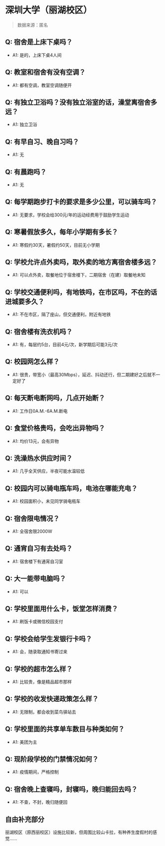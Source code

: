 # 深圳大学（丽湖校区）

> 数据来源：匿名

## Q: 宿舍是上床下桌吗？

- A1: 是的，上床下桌4人间

## Q: 教室和宿舍有没有空调？

- A1: 都有空调，教室空调随便开

## Q: 有独立卫浴吗？没有独立浴室的话，澡堂离宿舍多远？

- A1: 独立卫浴

## Q: 有早自习、晚自习吗？

- A1: 无

## Q: 有晨跑吗？

- A1: 无

## Q: 每学期跑步打卡的要求是多少公里，可以骑车吗？

- A1: 无要求，学校会给300元/年的运动经费用于鼓励学生运动

## Q: 寒暑假放多久，每年小学期有多长？

- A1: 寒假约30天，暑假约50天，目前无小学期

## Q: 学校允许点外卖吗，取外卖的地方离宿舍楼多远？

- A1: 可以点外卖，取餐地位于宿舍楼下，二期宿舍（在建）取餐地未知

## Q: 学校交通便利吗，有地铁吗，在市区吗，不在的话进城要多久？

- A1: 不在市区，隔了座山，但交通便利，附近有地铁

## Q: 宿舍楼有洗衣机吗？

- A1: 有，每层约5台，目前4元/次，新学期后可能3元/次

## Q: 校园网怎么样？

- A1: 很贵，带宽小（最高30Mbps），延迟、抖动还行，但二期建好之后就不一定好了

## Q: 每天断电断网吗，几点开始断？

- A1: 工作日0A.M.-6A.M.断电

## Q: 食堂价格贵吗，会吃出异物吗？

- A1: 均价13元，会有异物

## Q: 洗澡热水供应时间？

- A1: 几乎全天供应，半夜可能水温较低

## Q: 校园内可以骑电瓶车吗，电池在哪能充电？

- A1: 校园面积小，未见同学骑电瓶车

## Q: 宿舍限电情况？

- A1: 全宿舍限2000W

## Q: 通宵自习有去处吗？

- A1: 宿舍楼下有通宵自习室

## Q: 大一能带电脑吗？

- A1: 可以

## Q: 学校里面用什么卡，饭堂怎样消费？

- A1: 刷饭卡或微信校园支付

## Q: 学校会给学生发银行卡吗？

- A1: 会，随录取通知书寄过来

## Q: 学校的超市怎么样？

- A1: 比较贵，像是精品超市那样

## Q: 学校的收发快递政策怎么样？

- A1: 无限制，都会收到菜鸟驿站去

## Q: 学校里面的共享单车数目与种类如何？

- A1: 美团为主

## Q: 现阶段学校的门禁情况如何？

- A1: 疫情期间，严格控制

## Q: 宿舍晚上查寝吗，封寝吗，晚归能回去吗？

- A1: 不查，不封，晚归随便回

## 自由补充部分

丽湖校区（原西丽校区）设施比较新，但周围比较山卡拉，有种养生度假村的感觉......